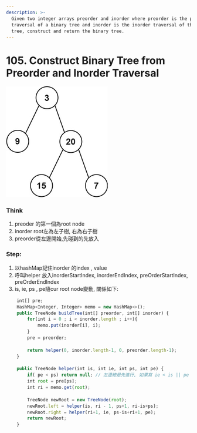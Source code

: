 ```yaml
---
description: >-
  Given two integer arrays preorder and inorder where preorder is the preorder
  traversal of a binary tree and inorder is the inorder traversal of the same
  tree, construct and return the binary tree.
---
```


# 105. Construct Binary Tree from Preorder and Inorder Traversal

![Input: preorder = \[3,9,20,15,7\], inorder = \[9,3,15,20,7\] Output: \[3,9,20,null,null,15,7\]](../.gitbook/assets/image%20%2818%29.png)

### Think

1. preoder 的第一個為root node
2. inorder root左為左子樹, 右為右子樹
3. preorder從左邊開始,先碰到的先放入

### Step:

1. 以hashMap記住inorder 的index , value
2. 呼叫helper 放入inorderStartIndex,  inorderEndIndex, preOrderStartIndex, preOrderEndIndex
3. is, ie, ps , pe隨cur root node變動, 關係如下:

```javascript
    int[] pre;
    HashMap<Integer, Integer> memo = new HashMap<>();
    public TreeNode buildTree(int[] preorder, int[] inorder) {
        for(int i = 0 ; i < inorder.length ; i++){
            memo.put(inorder[i], i);
        }
        pre = preorder;
        
        return helper(0, inorder.length-1, 0, preorder.length-1);
    }
    
    public TreeNode helper(int is, int ie, int ps, int pe) {
        if( pe < ps) return null; // 左邊總是先進行, 如果寫 ie < is || pe < ps 會在左邊觸底後就停止, 導致p 沒走完
        int root = pre[ps];
        int ri = memo.get(root);
        
        TreeNode newRoot = new TreeNode(root); 
        newRoot.left = helper(is, ri - 1, ps+1, ri-is+ps);
        newRoot.right = helper(ri+1, ie, ps-is+ri+1, pe);
        return newRoot;
    }
```



